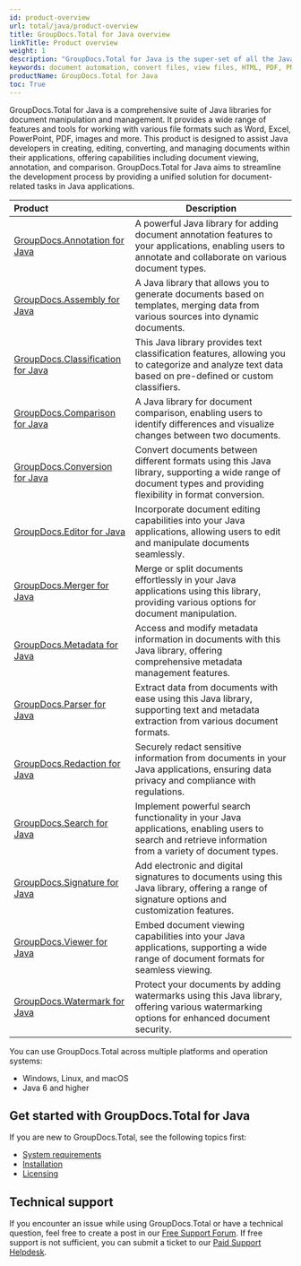 ```yaml
---
id: product-overview
url: total/java/product-overview
title: GroupDocs.Total for Java overview
linkTitle: Product overview
weight: 1
description: "GroupDocs.Total for Java is the super-set of all the Java on-premise APIs offered by GroupDocs. We compile it on a monthly basis to ensure that it contains the most up to date versions of each of our Java document manipulation APIs."
keywords: document automation, convert files, view files, HTML, PDF, PNG, JPEG
productName: GroupDocs.Total for Java
toc: True
---
```


GroupDocs.Total for Java is a comprehensive suite of Java libraries for document manipulation and management. It provides a wide range of features and tools for working with various file formats such as Word, Excel, PowerPoint, PDF, images and more. This product is designed to assist Java developers in creating, editing, converting, and managing documents within their applications, offering capabilities including document viewing, annotation, and comparison. GroupDocs.Total for Java aims to streamline the development process by providing a unified solution for document-related tasks in Java applications.

| Product | Description |
|:--|---|
| [GroupDocs.Annotation for Java](https://docs.groupdocs.com/annotation/java/) | A powerful Java library for adding document annotation features to your applications, enabling users to annotate and collaborate on various document types. |
| [GroupDocs.Assembly for Java](https://docs.groupdocs.com/assembly/java/) | A Java library that allows you to generate documents based on templates, merging data from various sources into dynamic documents. |
| [GroupDocs.Classification for Java](https://docs.groupdocs.com/classification/java/) | This Java library provides text classification features, allowing you to categorize and analyze text data based on pre-defined or custom classifiers. |
| [GroupDocs.Comparison for Java](https://docs.groupdocs.com/comparison/java/) | A Java library for document comparison, enabling users to identify differences and visualize changes between two documents. | 
| [GroupDocs.Conversion for Java](https://docs.groupdocs.com/conversion/java/) | Convert documents between different formats using this Java library, supporting a wide range of document types and providing flexibility in format conversion. | 
| [GroupDocs.Editor for Java](https://docs.groupdocs.com/editor/java/) | Incorporate document editing capabilities into your Java applications, allowing users to edit and manipulate documents seamlessly. | 
| [GroupDocs.Merger for Java](https://docs.groupdocs.com/merger/java/) | Merge or split documents effortlessly in your Java applications using this library, providing various options for document manipulation. |
| [GroupDocs.Metadata for Java](https://docs.groupdocs.com/metadata/java/) | Access and modify metadata information in documents with this Java library, offering comprehensive metadata management features. | 
| [GroupDocs.Parser for Java](https://docs.groupdocs.com/parser/java/) | Extract data from documents with ease using this Java library, supporting text and metadata extraction from various document formats. |
| [GroupDocs.Redaction for Java](https://docs.groupdocs.com/redaction/java/) | Securely redact sensitive information from documents in your Java applications, ensuring data privacy and compliance with regulations. |
| [GroupDocs.Search for Java](https://docs.groupdocs.com/search/java/) | Implement powerful search functionality in your Java applications, enabling users to search and retrieve information from a variety of document types. | 
| [GroupDocs.Signature for Java](https://docs.groupdocs.com/signature/java/) | Add electronic and digital signatures to documents using this Java library, offering a range of signature options and customization features. | 
| [GroupDocs.Viewer for Java](https://docs.groupdocs.com/viewer/java/) | Embed document viewing capabilities into your Java applications, supporting a wide range of document formats for seamless viewing. |
| [GroupDocs.Watermark for Java](https://docs.groupdocs.com/watermark/java/) | Protect your documents by adding watermarks using this Java library, offering various watermarking options for enhanced document security. | 


You can use GroupDocs.Total across multiple platforms and operation systems:

* Windows, Linux, and macOS
* Java 6 and higher

## Get started with GroupDocs.Total for Java

If you are new to GroupDocs.Total, see the following topics first:

* [System requirements](/total/java/system-requirements/)
* [Installation](/total/java/installation/)
* [Licensing](/total/java/licensing-and-subscription/)

## Technical support

If you encounter an issue while using GroupDocs.Total or have a technical question, feel free to create a post in our [Free Support Forum](https://forum.groupdocs.com/c/total). If free support is not sufficient, you can submit a ticket to our [Paid Support Helpdesk](https://helpdesk.groupdocs.com/).
